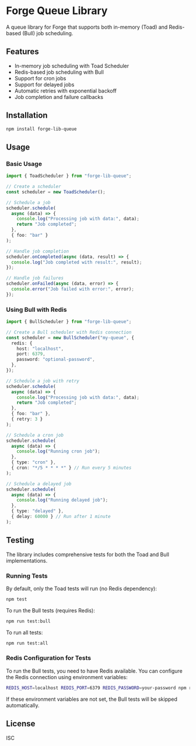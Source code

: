 # Forge Queue Library

A queue library for Forge that supports both in-memory (Toad) and Redis-based (Bull) job scheduling.

## Features

- In-memory job scheduling with Toad Scheduler
- Redis-based job scheduling with Bull
- Support for cron jobs
- Support for delayed jobs
- Automatic retries with exponential backoff
- Job completion and failure callbacks

## Installation

```bash
npm install forge-lib-queue
```

## Usage

### Basic Usage

```typescript
import { ToadScheduler } from "forge-lib-queue";

// Create a scheduler
const scheduler = new ToadScheduler();

// Schedule a job
scheduler.schedule(
  async (data) => {
    console.log("Processing job with data:", data);
    return "Job completed";
  },
  { foo: "bar" }
);

// Handle job completion
scheduler.onCompleted(async (data, result) => {
  console.log("Job completed with result:", result);
});

// Handle job failures
scheduler.onFailed(async (data, error) => {
  console.error("Job failed with error:", error);
});
```

### Using Bull with Redis

```typescript
import { BullScheduler } from "forge-lib-queue";

// Create a Bull scheduler with Redis connection
const scheduler = new BullScheduler("my-queue", {
  redis: {
    host: "localhost",
    port: 6379,
    password: "optional-password",
  },
});

// Schedule a job with retry
scheduler.schedule(
  async (data) => {
    console.log("Processing job with data:", data);
    return "Job completed";
  },
  { foo: "bar" },
  { retry: 3 }
);

// Schedule a cron job
scheduler.schedule(
  async (data) => {
    console.log("Running cron job");
  },
  { type: "cron" },
  { cron: "*/5 * * * *" } // Run every 5 minutes
);

// Schedule a delayed job
scheduler.schedule(
  async (data) => {
    console.log("Running delayed job");
  },
  { type: "delayed" },
  { delay: 60000 } // Run after 1 minute
);
```

## Testing

The library includes comprehensive tests for both the Toad and Bull implementations.

### Running Tests

By default, only the Toad tests will run (no Redis dependency):

```bash
npm test
```

To run the Bull tests (requires Redis):

```bash
npm run test:bull
```

To run all tests:

```bash
npm run test:all
```

### Redis Configuration for Tests

To run the Bull tests, you need to have Redis available. You can configure the Redis connection using environment variables:

```bash
REDIS_HOST=localhost REDIS_PORT=6379 REDIS_PASSWORD=your-password npm run test:bull
```

If these environment variables are not set, the Bull tests will be skipped automatically.

## License

ISC
